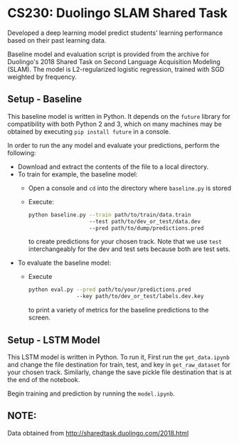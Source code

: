 # CS230: Duolingo SLAM Shared Task
Developed a deep learning model predict students’ learning performance based on their past learning data. 

Baseline model and evaluation script is provided from the archive for Duolingo's 2018 Shared Task on Second Language Acquisition Modeling (SLAM). The model is L2-regularized logistic regression, trained with SGD weighted by frequency.   

## Setup - Baseline

This baseline model is written in Python. It depends on the `future` library for compatibility with both Python 2 and 3,
which on many machines may be obtained by executing `pip install future` in a console.

In order to run the any model and evaluate your predictions, perform the following:

* Download and extract the contents of the file to a local directory.
* To train for example, the baseline model: 
  * Open a console and `cd` into the directory where `baseline.py` is stored
  * Execute: 
    
    ```bash
    python baseline.py --train path/to/train/data.train 
                       --test path/to/dev_or_test/data.dev
                       --pred path/to/dump/predictions.pred
    ``` 
    to create predictions for your chosen track. Note that we use `test` interchangeably for the dev and test sets because both are test sets.
* To evaluate the baseline model:
  * Execute     
  
    ```bash
    python eval.py --pred path/to/your/predictions.pred
                   --key path/to/dev_or_test/labels.dev.key
    ```
    to print a variety of metrics for the baseline predictions to the screen.

## Setup - LSTM Model

This LSTM model is written in Python. To run it, First run the `get_data.ipynb` and change the file destination for train, test, and key in `get_raw_dataset` for your chosen track. Similarly, change the save pickle file destination that is at the end of the notebook.

Begin training and prediction by running the `model.ipynb`.

## NOTE:
Data obtained from http://sharedtask.duolingo.com/2018.html
